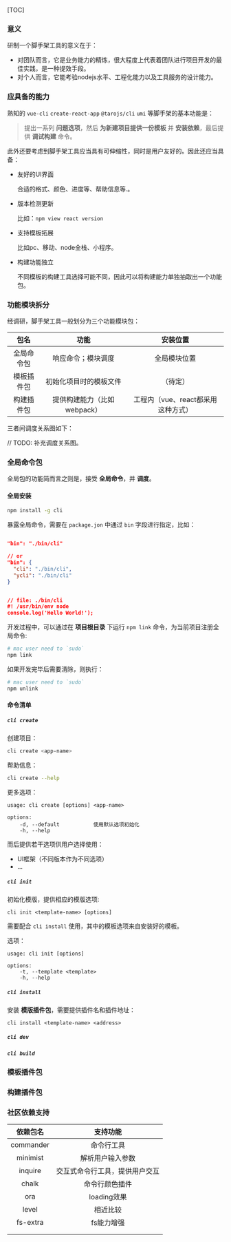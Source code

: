 [TOC]



### 意义

研制一个脚手架工具的意义在于：

* 对团队而言，它是业务能力的精炼，很大程度上代表着团队进行项目开发的最佳实践，是一种提效手段。
* 对个人而言，它能考验nodejs水平、工程化能力以及工具服务的设计能力。



### 应具备的能力

熟知的 `vue-cli` `create-react-app` `@tarojs/cli` `umi` 等脚手架的基本功能是：

> 提出一系列 **问题选项**，然后 **为新建项目提供一份模板** 并 **安装依赖**，最后提供 **调试构建** 命令。

此外还要考虑到脚手架工具应当具有可伸缩性，同时是用户友好的。因此还应当具备：

* 友好的UI界面

    合适的格式、颜色、进度等、帮助信息等.。

* 版本检测更新

    比如：`npm view react version`

* 支持模板拓展

    比如pc、移动、node全栈、小程序。

* 构建功能独立

    不同模板的构建工具选择可能不同，因此可以将构建能力单独抽取出一个功能包。



### 功能模块拆分

经调研，脚手架工具一般划分为三个功能模块包：

|    包名    |            功能             |              安装位置              |
| :--------: | :-------------------------: | :--------------------------------: |
| 全局命令包 |     响应命令；模块调度      |            全局模块位置            |
| 模板插件包 |   初始化项目时的模板文件    |              （待定）              |
| 构建插件包 | 提供构建能力（比如webpack） | 工程内（vue、react都采用这种方式） |



三者间调度关系图如下：

// TODO: 补充调度关系图。



### 全局命令包

全局包的功能简而言之则是，接受 **全局命令**，并 **调度**。

#### 全局安装

```bash
npm install -g cli
```

暴露全局命令，需要在 `package.jon` 中通过 `bin` 字段进行指定，比如：

```json

"bin": "./bin/cli"

// or
"bin": {
  "cli": "./bin/cli",
  "ycli": "./bin/cli"
}


// file: ./bin/cli
#! /usr/bin/env node
console.log('Hello World!');
```

开发过程中，可以通过在 **项目根目录** 下运行 `npm link` 命令，为当前项目注册全局命令:

```bash
# mac user need to `sudo`
npm link	
```

如果开发完毕后需要清除，则执行：

```bash
# mac user need to `sudo`
npm unlink	
```



#### 命令清单

##### `cli create`

创建项目：

```bash
cli create <app-name>
```

帮助信息：

```bash
cli create --help
```

更多选项：

```
usage: cli create [options] <app-name>

options:
	-d, --default 			使用默认选项初始化
	-h, --help

```

而后提供若干选项供用户选择使用：

* UI框架（不同版本作为不同选项）
* ...



##### `cli init`

初始化模版，提供相应的模版选项:

```
cli init <template-name> [options]
```

需要配合 `cli install` 使用，其中的模板选项来自安装好的模板。

选项：

```
usage: cli init [options]

options:
	-t, --template <template>
	-h, --help
```



##### `cli install`

安装 **模版插件包**，需要提供插件名和插件地址：

```
cli install <template-name> <address>
```



##### `cli dev`



##### `cli build`



### 模板插件包



### 构建插件包



### 社区依赖支持

| 依赖包名  |            支持功能            |
| :-------: | :----------------------------: |
| commander |           命令行工具           |
| minimist  |        解析用户输入参数        |
|  inquire  | 交互式命令行工具，提供用户交互 |
|   chalk   |         命令行颜色插件         |
|    ora    |          loading效果           |
|   level   |            相近比较            |
| fs-extra  |           fs能力增强           |
|           |                                |
|           |                                |

